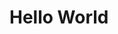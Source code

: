 <html>
<body>
<h1>Hello World</h1>
  <script type='text/javascript'>
	function initEmbeddedMessaging() {
		try {
			embeddedservice_bootstrap.settings.language = 'en_US'; // For example, enter 'en' or 'en-US'

			embeddedservice_bootstrap.init(
				'00DFV000000GaYz',
				'ChatBot_Message',
				'https://power-platform-8276--jahezdev1.sandbox.my.site.com/ESWChatBotMessage1730982767983',
				{
					scrt2URL: 'https://power-platform-8276--jahezdev1.sandbox.my.salesforce-scrt.com'
				}
			);
		} catch (err) {
			console.error('Error loading Embedded Messaging: ', err);
		}
	};
</script>
<script type='text/javascript' src='https://power-platform-8276--jahezdev1.sandbox.my.site.com/ESWChatBotMessage1730982767983/assets/js/bootstrap.min.js' onload='initEmbeddedMessaging()'></script>

</body>
  
</html>
